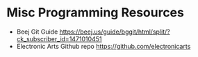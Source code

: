# Misc Programming Resources

- Beej Git Guide https://beej.us/guide/bggit/html/split/?ck_subscriber_id=1471010451
- Electronic Arts Github repo https://github.com/electronicarts